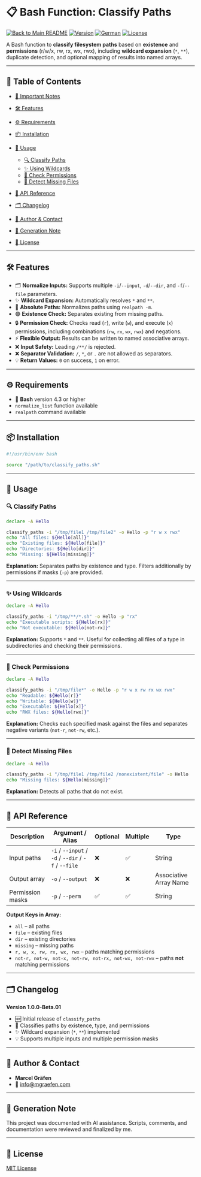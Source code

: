 # 📋 Bash Function: Classify Paths

[![Back to Main README](https://img.shields.io/badge/Main-README-blue?style=flat\&logo=github)](https://github.com/Marcel-Graefen/Bash-Function-Collection/blob/main/README.md)
[![Version](https://img.shields.io/badge/version-0.0.1_beta.01-blue.svg)](#)
[![German](https://img.shields.io/badge/Language-German-blue)](./README.de.md)
[![License](https://img.shields.io/badge/license-MIT-lightgrey.svg)](https://opensource.org/licenses/MIT)

A Bash function to **classify filesystem paths** based on **existence** and **permissions** (r/w/x, rw, rx, wx, rwx), including **wildcard expansion** (`*`, `**`), duplicate detection, and optional mapping of results into named arrays.

---

## 🚀 Table of Contents

* [📌 Important Notes](#-important-notes)
* [🛠️ Features](#-features)
* [⚙️ Requirements](#%EF%B8%8F-requirements)
* [📦 Installation](#-installation)
* [📝 Usage](#-usage)

  * [🔍 Classify Paths](#-classify-paths)
  * [✨ Using Wildcards](#-using-wildcards)
  * [🔑 Check Permissions](#-check-permissions)
  * [📛 Detect Missing Files](#-detect-missing-files)
* [📌 API Reference](#-api-reference)
* [🗂️ Changelog](#-changelog)
* [👤 Author & Contact](#-author--contact)
* [🤖 Generation Note](#-generation-note)
* [📜 License](#-license)

---

## 🛠️ Features

* 🗂️ **Normalize Inputs:** Supports multiple `-i`/`--input`, `-d`/`--dir`, and `-f`/`--file` parameters.
* ✨ **Wildcard Expansion:** Automatically resolves `*` and `**`.
* 🔹 **Absolute Paths:** Normalizes paths using `realpath -m`.
* 🟣 **Existence Check:** Separates existing from missing paths.
* 🔒 **Permission Check:** Checks read (`r`), write (`w`), and execute (`x`) permissions, including combinations (`rw`, `rx`, `wx`, `rwx`) and negations.
* ⚡ **Flexible Output:** Results can be written to named associative arrays.
* ❌ **Input Safety:** Leading `/**/` is rejected.
* ❌ **Separator Validation:** `/`, `*`, or `.` are not allowed as separators.
* 💡 **Return Values:** `0` on success, `1` on error.

---

## ⚙️ Requirements

* 🐚 **Bash** version 4.3 or higher
* `normalize_list` function available
* `realpath` command available

---

## 📦 Installation

```bash
#!/usr/bin/env bash

source "/path/to/classify_paths.sh"
```

---

## 📝 Usage

### 🔍 Classify Paths

```bash
declare -A Hello

classify_paths -i "/tmp/file1 /tmp/file2" -o Hello -p "r w x rwx"
echo "All files: ${Hello[all]}"
echo "Existing files: ${Hello[file]}"
echo "Directories: ${Hello[dir]}"
echo "Missing: ${Hello[missing]}"
```

**Explanation:** Separates paths by existence and type. Filters additionally by permissions if masks (`-p`) are provided.

---

### ✨ Using Wildcards

```bash
declare -A Hello

classify_paths -i "/tmp/**/*.sh" -o Hello -p "rx"
echo "Executable scripts: ${Hello[rx]}"
echo "Not executable: ${Hello[not-rx]}"
```

**Explanation:** Supports `*` and `**`. Useful for collecting all files of a type in subdirectories and checking their permissions.

---

### 🔑 Check Permissions

```bash
declare -A Hello

classify_paths -i "/tmp/file*" -o Hello -p "r w x rw rx wx rwx"
echo "Readable: ${Hello[r]}"
echo "Writable: ${Hello[w]}"
echo "Executable: ${Hello[x]}"
echo "RWX files: ${Hello[rwx]}"
```

**Explanation:** Checks each specified mask against the files and separates negative variants (`not-r`, `not-rw`, etc.).

---

### 📛 Detect Missing Files

```bash
declare -A Hello

classify_paths -i "/tmp/file1 /tmp/file2 /nonexistent/file" -o Hello
echo "Missing files: ${Hello[missing]}"
```

**Explanation:** Detects all paths that do not exist.

---

## 📌 API Reference

| Description      | Argument / Alias                                    | Optional | Multiple | Type                   |
| ---------------- | --------------------------------------------------- | -------- | -------- | ---------------------- |
| Input paths      | `-i` / `--input` / `-d` / `--dir` / `-f` / `--file` | ❌        | ✅        | String                 |
| Output array     | `-o` / `--output`                                   | ❌        | ❌        | Associative Array Name |
| Permission masks | `-p` / `--perm`                                     | ✅        | ✅        | String                 |

**Output Keys in Array:**

* `all` – all paths
* `file` – existing files
* `dir` – existing directories
* `missing` – missing paths
* `r, w, x, rw, rx, wx, rwx` – paths matching permissions
* `not-r, not-w, not-x, not-rw, not-rx, not-wx, not-rwx` – paths **not** matching permissions

---

## 🗂️ Changelog

**Version 1.0.0-Beta.01**

* 🆕 Initial release of `classify_paths`
* 🔹 Classifies paths by existence, type, and permissions
* ✨ Wildcard expansion (`*`, `**`) implemented
* 💡 Supports multiple inputs and multiple permission masks

---

## 👤 Author & Contact

* **Marcel Gräfen**
* 📧 [info@mgraefen.com](mailto:info@mgraefen.com)

---

## 🤖 Generation Note

This project was documented with AI assistance. Scripts, comments, and documentation were reviewed and finalized by me.

---

## 📜 License

[MIT License](LICENSE)
